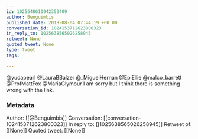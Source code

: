 ```yaml
---
id: 1025648610942353409
author: Benguimbis
published_date: 2018-08-04 07:44:19 +00:00
conversation_id: 1024153712623800323
in_reply_to: 1025638565026258945
retweet: None
quoted_tweet: None
type: tweet
tags:

---
```


@yudapearl @LauraBBalzer @_MiguelHernan @EpiEllie @malco_barrett @ProfMattFox @MariaGlymour I am sorry but I think there is something wrong with the link.

### Metadata

Author: [[@Benguimbis]]
Conversation: [[conversation-1024153712623800323]]
In reply to: [[1025638565026258945]]
Retweet of: [[None]]
Quoted tweet: [[None]]
